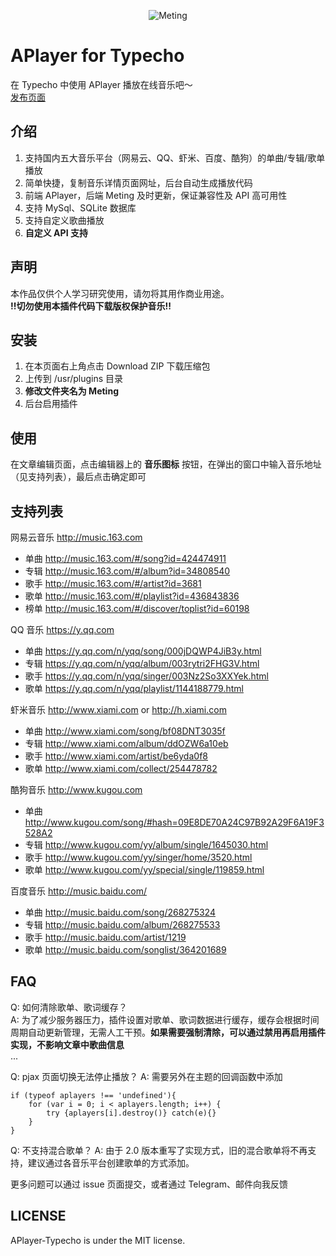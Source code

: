 <p align="center">
<img src="https://user-images.githubusercontent.com/2666735/30651452-58ae6c88-9deb-11e7-9e13-6beae3f6c54c.png" alt="Meting">
</p>

# APlayer for Typecho
在 Typecho 中使用 APlayer 播放在线音乐吧～  
[发布页面](https://i-meto.com/meting-typecho/)  

## 介绍
 1. 支持国内五大音乐平台（网易云、QQ、虾米、百度、酷狗）的单曲/专辑/歌单播放
 2. 简单快捷，复制音乐详情页面网址，后台自动生成播放代码
 3. 前端 APlayer，后端 Meting 及时更新，保证兼容性及 API 高可用性
 4. 支持 MySql、SQLite 数据库
 5. 支持自定义歌曲播放
 6. **自定义 API 支持**

## 声明
本作品仅供个人学习研究使用，请勿将其用作商业用途。  
**!!切勿使用本插件代码下载版权保护音乐!!**

## 安装
 1. 在本页面右上角点击 Download ZIP 下载压缩包
 2. 上传到 /usr/plugins 目录
 3. **修改文件夹名为 Meting**
 4. 后台启用插件

## 使用
在文章编辑页面，点击编辑器上的 **音乐图标** 按钮，在弹出的窗口中输入音乐地址（见支持列表），最后点击确定即可  

## 支持列表
网易云音乐 http://music.163.com
 - 单曲 http://music.163.com/#/song?id=424474911
 - 专辑 http://music.163.com/#/album?id=34808540
 - 歌手 http://music.163.com/#/artist?id=3681
 - 歌单 http://music.163.com/#/playlist?id=436843836
 - 榜单 http://music.163.com/#/discover/toplist?id=60198

QQ 音乐 https://y.qq.com
- 单曲 https://y.qq.com/n/yqq/song/000jDQWP4JiB3y.html
- 专辑 https://y.qq.com/n/yqq/album/003rytri2FHG3V.html
- 歌手 https://y.qq.com/n/yqq/singer/003Nz2So3XXYek.html
- 歌单 https://y.qq.com/n/yqq/playlist/1144188779.html

虾米音乐 http://www.xiami.com or http://h.xiami.com
- 单曲 http://www.xiami.com/song/bf08DNT3035f
- 专辑 http://www.xiami.com/album/ddOZW6a10eb
- 歌手 http://www.xiami.com/artist/be6yda0f8
- 歌单 http://www.xiami.com/collect/254478782

酷狗音乐 http://www.kugou.com
- 单曲 http://www.kugou.com/song/#hash=09E8DE70A24C97B92A29F6A19F3528A2
- 专辑 http://www.kugou.com/yy/album/single/1645030.html
- 歌手 http://www.kugou.com/yy/singer/home/3520.html
- 歌单 http://www.kugou.com/yy/special/single/119859.html

百度音乐 http://music.baidu.com/
- 单曲 http://music.baidu.com/song/268275324
- 专辑 http://music.baidu.com/album/268275533
- 歌手 http://music.baidu.com/artist/1219
- 歌单 http://music.baidu.com/songlist/364201689

## FAQ
Q: 如何清除歌单、歌词缓存？  
A: 为了减少服务器压力，插件设置对歌单、歌词数据进行缓存，缓存会根据时间周期自动更新管理，无需人工干预。**如果需要强制清除，可以通过禁用再启用插件实现，不影响文章中歌曲信息**  
...

Q: pjax 页面切换无法停止播放？
A: 需要另外在主题的回调函数中添加
```
if (typeof aplayers !== 'undefined'){
    for (var i = 0; i < aplayers.length; i++) {
        try {aplayers[i].destroy()} catch(e){}
    }
}
```

Q: 不支持混合歌单？
A: 由于 2.0 版本重写了实现方式，旧的混合歌单将不再支持，建议通过各音乐平台创建歌单的方式添加。

更多问题可以通过 issue 页面提交，或者通过 Telegram、邮件向我反馈

## LICENSE
APlayer-Typecho is under the MIT license.
